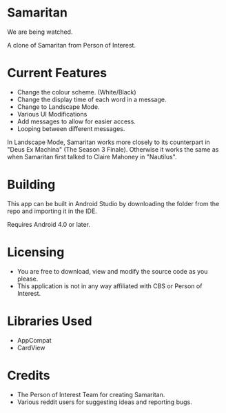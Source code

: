 # Samaritan
We are being watched.

A clone of Samaritan from Person of Interest.

# Current Features
- Change the colour scheme. (White/Black)
- Change the display time of each word in a message.
- Change to Landscape Mode.
- Various UI Modifications
- Add messages to allow for easier access.
- Looping between different messages.

In Landscape Mode, Samaritan works more closely to its counterpart in "Deus Ex Machina" (The Season 3 Finale).
Otherwise it works the same as when Samaritan first talked to Claire Mahoney in "Nautilus".

# Building
This app can be built in Android Studio by downloading the folder from the repo and importing it in the IDE.

Requires Android 4.0 or later.

# Licensing
- You are free to download, view and modify the source code as you please.
- This application is not in any way affiliated with CBS or Person of Interest.

# Libraries Used
- AppCompat
- CardView

# Credits
- The Person of Interest Team for creating Samaritan.
- Various reddit users for suggesting ideas and reporting bugs.